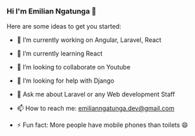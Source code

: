 ### Hi I'm Emilian Ngatunga 👋

Here are some ideas to get you started:

- 🔭 I’m currently working on Angular, Laravel, React
- 🌱 I’m currently learning React
- 👯 I’m looking to collaborate on Youtube
- 🤔 I’m looking for help with Django
- 💬 Ask me about Laravel or any Web development Staff

- 📫 How to reach me: emilianngatunga.dev@gmail.com 
- ⚡ Fun fact: More people have mobile phones than toilets 😄

